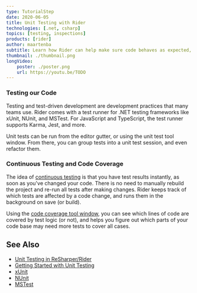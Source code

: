 ```yaml
---
type: TutorialStep
date: 2020-06-05
title: Unit Testing with Rider
technologies: [.net, csharp]
topics: [testing, inspections]
products: [rider]
author: maartenba
subtitle: Learn how Rider can help make sure code behaves as expected, with continuous testing and code coverage.
thumbnail: ./thumbnail.png
longVideo: 
    poster: ./poster.png
    url: https://youtu.be/TODO
---
```


### Testing our Code

Testing and test-driven development are development practices that many teams use. Rider comes with a test runner for
.NET testing frameworks like xUnit, NUnit, and MSTest. For JavaScript and TypeScript, the test runner supports Karma, Jest,
and more.

Unit tests can be run from the editor gutter, or using the unit test tool window. From there, you can group tests
into a unit test session, and even refactor them.

### Continuous Testing and Code Coverage

The idea of [continuous testing](https://www.jetbrains.com/help/rider/Work_with_Continuous_Testing.html) is that you have
test results instantly, as soon as you've changed your code. There is no need to manually rebuild the project and re-run
all tests after making changes. Rider keeps track of which tests are affected by a code change, and runs them
in the background on save (or build).

Using the [code coverage tool window](https://www.jetbrains.com/help/rider/Unit_Tests_Coverage_window.html), you can see
which lines of code are covered by test logic (or not), and helps you figure out which parts of your code base may need
more tests to cover all cases.

## See Also

- [Unit Testing in ReSharper/Rider](https://www.jetbrains.com/help/rider/Unit_Testing__Index.html)
- [Getting Started with Unit Testing](https://www.jetbrains.com/help/rider/Getting_Started_with_Unit_Testing.html)
- [xUnit](https://xunit.github.io/)
- [NUnit](https://nunit.org/)
- [MSTest](https://docs.microsoft.com/en-us/previous-versions/ms243147(v=vs.90)?redirectedfrom=MSDN)